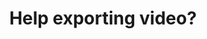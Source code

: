 ---
title: 'Help exporting video?'
redirect_to:
  - 'https://discuss.pencil2d.org/t/help-exporting-video/1199'
---